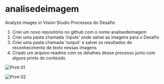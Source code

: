 # analisedeimagem
Analyze images in Vision Studio
Processos do Desafio


1. Criei um novo repositório no github com o nome analisedeimagem
2. Criei uma pasta chamada 'inputs' onde salvei as imagens para o Desafio
3. Criei uma pasta chamada 'output' e salvei os resultados de reconhecimento de texto nessas imagens
4. Criado um arquivo readme com os detalhes desse processo junto com alguns prints do conteúdo.


![Print 01](https://github.com/LinkMoura/analisedeimagem/assets/160137873/6dfe3be2-4da7-40c6-8804-4e76ac6f0eb6)

![Print 02](https://github.com/LinkMoura/analisedeimagem/assets/160137873/82052184-4850-4b67-8fe8-ffe7763f857b)

